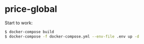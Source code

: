 # price-global

Start to work:

```sh
$ docker-compose build
$ docker-compose -f docker-compose.yml --env-file .env up -d
```
